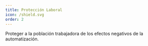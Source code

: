 ```yaml
---
title: Protección Laboral
icon: /shield.svg
order: 2
---
```

Proteger a la población trabajadora de los efectos negativos de la automatización.